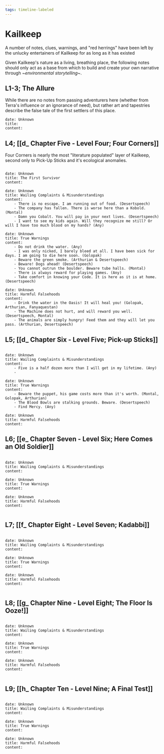 ```yaml
---
tags: timeline-labeled
---
```


# Kailkeep
A number of notes, clues, warnings, and "red herrings" have been left by the unlucky entertainers of Kailkeep for as long as it has existed

Given Kailkeep's nature as a living, breathing place, the following notes should only act as a base from which to build and create your own narrative through *~environmental storytelling~*.

## L1-3; The Allure
While there are no notes from passing adventurers here (whether from Terra's influence or an ignorance of need), but rather art and tapestries describe the false tale of the first settlers of this place.

```timeline-labelled
date: Unknown
title: 
content:

```

## L4; [[d_ Chapter Five - Level Four; Four Corners]]
Four Corners is nearly the most "literature populated" layer of Kailkeep, second only to Pick-Up Sticks and it's ecological anomalies.


```timeline-labelled

date: Unknown
title: The First Survivor
content:

date: Unknown
title: Wailing Complaints & Misunderstandings
content:
	- There is no escape. I am running out of food. (Desertspeech)
	- The company has fallen. There is worse here than a Kobold. (Montal)
	- Damn you Cobalt. You will pay in your next lives. (Desertspeech)
	- I want to see my kids again. Will they recognize me still? Or will I have too much blood on my hands? (Any)

date: Unknown
title: True Warnings
content:
	- Do not drink the water. (Any)
	- I was only nicked, I barely bleed at all. I have been sick for days. I am going to die here soon. (Golopak)
	- Beware the green smoke. (Arthurian & Desertspeech)
	- Beware! Dogs ahead! (Desertspeech)
	- You cannot outrun the boulder. Beware tube halls. (Montal)
	- There is always reward for playing games. (Any)
	- Take comfort in knowing your Code. It is here as it is at home. (Desertspeech)

date: Unknown
title: Harmful Falsehoods
content:
	- Drink the water in the Oasis! It will heal you! (Golopak, Arthurian, Fanyaquestan)
	- The Machine does not hurt, and will reward you well. (Desertspeech, Montal)
	- The animals are simply hungry! Feed them and they will let you pass. (Arthurian, Desertspeech)

```

## L5; [[d_ Chapter Six - Level Five; Pick-up Sticks]]

```timeline-labelled

date: Unknown
title: Wailing Complaints & Misunderstandings
content:
	- Five is a half dozen more than I will get in my lifetime. (Any)
	- 

date: Unknown
title: True Warnings
content:
	- Beware the puppet, his game costs more than it's worth. (Montal, Golopak, Arthurian)
	- The Blood Bowls are stalking grounds. Beware. (Desertspeech)
	- Find Mercy. (Any)

date: Unknown
title: Harmful Falsehoods
content:

```

## L6; [[e_ Chapter Seven - Level Six; Here Comes an Old Soldier]]

```timeline-labelled

date: Unknown
title: Wailing Complaints & Misunderstandings
content:

date: Unknown
title: True Warnings
content:

date: Unknown
title: Harmful Falsehoods
content:


```

## L7; [[f_ Chapter Eight - Level Seven; Kadabbi]]

```timeline-labelled

date: Unknown
title: Wailing Complaints & Misunderstandings
content:

date: Unknown
title: True Warnings
content:

date: Unknown
title: Harmful Falsehoods
content:


```

## L8; [[g_ Chapter Nine - Level Eight; The Floor Is Ooze!]]

```timeline-labelled

date: Unknown
title: Wailing Complaints & Misunderstandings
content:

date: Unknown
title: True Warnings
content:

date: Unknown
title: Harmful Falsehoods
content:


```

## L9; [[h_ Chapter Ten - Level Nine; A Final Test]]

```timeline-labelled

date: Unknown
title: Wailing Complaints & Misunderstandings
content:

date: Unknown
title: True Warnings
content:

date: Unknown
title: Harmful Falsehoods
content:


```